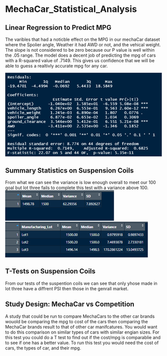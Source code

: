 # MechaCar_Statistical_Analysis

## Linear Regression to Predict MPG
The varibles that had a noticble effect on the MPG in our mechaCar dataset where the Spolier angle, Weather it had AWD or not, and the vehical weight. The slope is not considered to be zero because our P value is well within the .05 range. The model does a decent job of predicting the mpg of cars with a R-squared value of .7149. This gives us confidence that we will be able to guess a realtivly accurate mpg for any car.

![linear regression](https://github.com/Louis-E-Martin/MechaCar_Statistical_Analysis/blob/main/liner_regression.PNG)

## Summary Statistics on Suspension Coils
From what we can see the variance is low enough overall to meet our 100 goal but lot three fails to complete this test with a variance above 100.
![Total_Summary](https://github.com/Louis-E-Martin/MechaCar_Statistical_Analysis/blob/main/Total_summary.PNG)
![Lot Summary](https://github.com/Louis-E-Martin/MechaCar_Statistical_Analysis/blob/main/lot_summary.PNG)

## T-Tests on Suspension Coils
From our tests of the suspention coils we can see that only yhose made in lot three have a diffrent PSI then those in the genrall market.

## Study Design: MechaCar vs Competition
A study that could be run to compare MechaCars to the other car brands wouold be comparing the mpg to cost of the cars then comparing the MechaCar brands result to that of other car manifcatures. You would want to do this comparison on similar types of cars with similar engian sizes. For this test you could do a T test to find out if the cost/mpg is comparablie and to see if one has a better value. To run this test you would need the cost of cars, the types of car, and their mpg.
